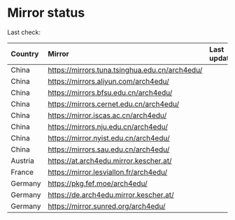 <script src="./time.js"></script>
# Mirror status
Last check: <script type="text/javascript">localize(1716049310.3696473);</script>

|Country|Mirror|Last update|
|:------|:-----|:----------|
|China|https://mirrors.tuna.tsinghua.edu.cn/arch4edu/|<script type="text/javascript">localize(1716014410);</script>|
|China|https://mirrors.aliyun.com/arch4edu/|<script type="text/javascript">localize(1716014410);</script>|
|China|https://mirrors.bfsu.edu.cn/arch4edu/|<script type="text/javascript">localize(1716014410);</script>|
|China|https://mirrors.cernet.edu.cn/arch4edu/|<script type="text/javascript">localize(1716014410);</script>|
|China|https://mirror.iscas.ac.cn/arch4edu/|<script type="text/javascript">localize(1716014410);</script>|
|China|https://mirrors.nju.edu.cn/arch4edu/|<script type="text/javascript">localize(1715970849);</script>|
|China|https://mirror.nyist.edu.cn/arch4edu/|<script type="text/javascript">localize(1716014410);</script>|
|China|https://mirrors.sau.edu.cn/arch4edu/|<script type="text/javascript">localize(1716014410);</script>|
|Austria|https://at.arch4edu.mirror.kescher.at/|<script type="text/javascript">localize(1716014410);</script>|
|France|https://mirror.lesviallon.fr/arch4edu/|<script type="text/javascript">localize(1716014410);</script>|
|Germany|https://pkg.fef.moe/arch4edu/|<script type="text/javascript">localize(1716014410);</script>|
|Germany|https://de.arch4edu.mirror.kescher.at/|<script type="text/javascript">localize(1716014410);</script>|
|Germany|https://mirror.sunred.org/arch4edu/|<script type="text/javascript">localize(1716014410);</script>|

<script src="./tablefilter/tablefilter.js"></script>
<script src="./table.js"></script>